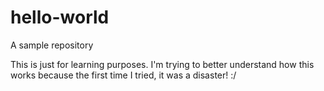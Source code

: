 # hello-world
A sample repository

This is just for learning purposes. 
I'm trying to better understand how this works because the first time I tried, it was a disaster! :/
